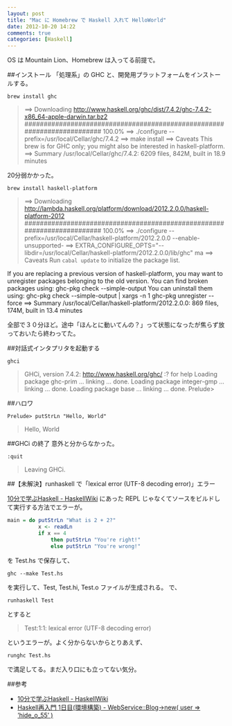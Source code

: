 ```yaml
---
layout: post
title: "Mac に Homebrew で Haskell 入れて HelloWorld"
date: 2012-10-20 14:22
comments: true
categories: [Haskell]
---
```

OS は Mountain Lion、Homebrew は入ってる前提で。

##インストール
「処理系」の GHC と、開発用プラットフォームをインストールする。

```
brew install ghc
```

>==> Downloading http://www.haskell.org/ghc/dist/7.4.2/ghc-7.4.2-x86_64-apple-darwin.tar.bz2
######################################################################## 100.0%
==> ./configure --prefix=/usr/local/Cellar/ghc/7.4.2
==> make install
==> Caveats
This brew is for GHC only; you might also be interested in haskell-platform.
==> Summary
/usr/local/Cellar/ghc/7.4.2: 6209 files, 842M, built in 18.9 minutes

20分弱かかった。

```
brew install haskell-platform
```
>==> Downloading http://lambda.haskell.org/platform/download/2012.2.0.0/haskell-platform-2012
######################################################################## 100.0%
==> ./configure --prefix=/usr/local/Cellar/haskell-platform/2012.2.0.0 --enable-unsupported-
==> EXTRA_CONFIGURE_OPTS="--libdir=/usr/local/Cellar/haskell-platform/2012.2.0.0/lib/ghc" ma
==> Caveats
Run `cabal update` to initialize the package list.
>
If you are replacing a previous version of haskell-platform, you may want
to unregister packages belonging to the old version. You can find broken
packages using:
  ghc-pkg check --simple-output
You can uninstall them using:
  ghc-pkg check --simple-output | xargs -n 1 ghc-pkg unregister --force
==> Summary
/usr/local/Cellar/haskell-platform/2012.2.0.0: 869 files, 174M, built in 13.4 minutes

全部で３０分ほど。途中「ほんとに動いてんの？」って状態になったが焦らず放っておいたら終わってた。

##対話式インタプリタを起動する

```
ghci
```
>GHCi, version 7.4.2: http://www.haskell.org/ghc/  :? for help
Loading package ghc-prim ... linking ... done.
Loading package integer-gmp ... linking ... done.
Loading package base ... linking ... done.
Prelude> 

##ハロワ
```
Prelude> putStrLn "Hello, World"
```

>Hello, World

##GHCi の終了
意外と分からなかった。

```
:quit
```

>Leaving GHCi. 

##【未解決】runhaskell で「lexical error (UTF-8 decoding error)」エラー

[10分で学ぶHaskell - HaskellWiki](http://www.haskell.org/haskellwiki/10%E5%88%86%E3%81%A7%E5%AD%A6%E3%81%B6Haskell) にあった REPL じゃなくてソースをビルドして実行する方法でエラーが。

```hs Test.hs
main = do putStrLn "What is 2 + 2?"
          x <- readLn
          if x == 4
              then putStrLn "You're right!"
              else putStrLn "You're wrong!"
```

を Test.hs で保存して、

```
ghc --make Test.hs
```

を実行して、Test, Test.hi, Test.o ファイルが生成される。
で、

```
runhaskell Test
```
とすると

>Test:1:1: lexical error (UTF-8 decoding error)

というエラーが。よく分からないからとりあえず、

```
runghc Test.hs
```
で満足してる。まだ入り口にも立ってない気分。

##参考
* [10分で学ぶHaskell - HaskellWiki](http://www.haskell.org/haskellwiki/10%E5%88%86%E3%81%A7%E5%AD%A6%E3%81%B6Haskell)
* [Haskell再入門 1日目(環境構築) - WebService::Blog->new( user => ’hide_o_55’ )](http://d.hatena.ne.jp/hide_o_55/20110427/1303914801)

